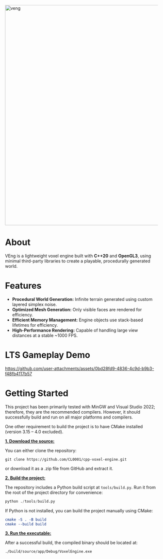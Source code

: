 <img width="1520" height="725" alt="veng" src="https://github.com/user-attachments/assets/dc18b733-d08a-4d62-8ed1-3ba4c720e62e"/>

# About

VEng is a lightweight voxel engine built with **C++20** and **OpenGL3**, using minimal third-party libraries to create a playable, procedurally generated world.

# Features

- **Procedural World Generation:** Infinite terrain generated using custom layered simplex noise.  
- **Optimized Mesh Generation:** Only visible faces are rendered for efficiency.  
- **Efficient Memory Management:** Engine objects use stack-based lifetimes for efficiency.
- **High-Performance Rendering:** Capable of handling large view distances at a stable ~1000 FPS.  

# LTS Gameplay Demo

https://github.com/user-attachments/assets/0bd28fd9-4836-4c9d-b9b3-f48fb4117b57

# Getting Started

This project has been primarily tested with MinGW and Visual Studio 2022; therefore, they are the recommended compilers.
However, it should successfully build and run on all major platforms and compilers.

One other requirement to build the project is to have CMake installed (version 3.15 – 4.0 excluded).

<ins>**1. Download the source:**</ins>

You can either clone the repository:

```
git clone https://github.com/CL0001/cpp-voxel-engine.git
```

or download it as a .zip file from GitHub and extract it.

<ins>**2. Build the project:**</ins>

The repository includes a Python build script at `tools/build.py`.
Run it from the root of the project directory for convenience:

```python
python ./tools/build.py
```

If Python is not installed, you can build the project manually using CMake:

```cmake
cmake -S . -B build
cmake --build build
```

<ins>**3. Run the executable:**</ins>

After a successful build, the compiled binary should be located at:

```
./build/source/app/Debug/VoxelEngine.exe
```
